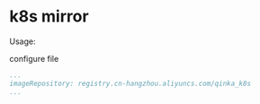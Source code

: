 k8s mirror
===========


Usage:

configure file
```yaml
...
imageRepository: registry.cn-hangzhou.aliyuncs.com/qinka_k8s
...
```